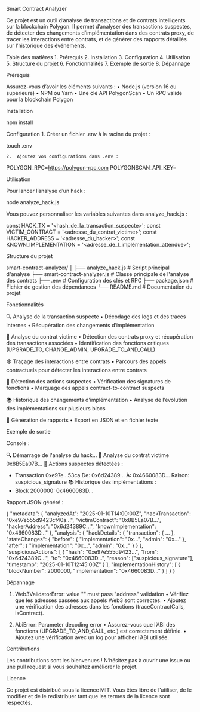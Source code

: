 Smart Contract Analyzer

Ce projet est un outil d’analyse de transactions et de contrats intelligents sur la blockchain Polygon. Il permet d’analyser des transactions suspectes, de détecter des changements d’implémentation dans des contrats proxy, de tracer les interactions entre contrats, et de générer des rapports détaillés sur l’historique des événements.

Table des matières
	1.	Prérequis
	2.	Installation
	3.	Configuration
	4.	Utilisation
	5.	Structure du projet
	6.	Fonctionnalités
	7.	Exemple de sortie
	8.	Dépannage

Prérequis

Assurez-vous d’avoir les éléments suivants :
	•	Node.js (version 16 ou supérieure)
	•	NPM ou Yarn
	•	Une clé API PolygonScan
	•	Un RPC valide pour la blockchain Polygon

Installation

npm install

Configuration
	1.	Créer un fichier .env à la racine du projet :

touch .env

	2.	Ajoutez vos configurations dans .env :

POLYGON_RPC=https://polygon-rpc.com
POLYGONSCAN_API_KEY=<votre-api-key-polygonscan>

Utilisation

Pour lancer l’analyse d’un hack :

node analyze_hack.js

Vous pouvez personnaliser les variables suivantes dans analyze_hack.js :

const HACK_TX = '<hash_de_la_transaction_suspecte>';
const VICTIM_CONTRACT = '<adresse_du_contrat_victime>';
const HACKER_ADDRESS = '<adresse_du_hacker>';
const KNOWN_IMPLEMENTATION = '<adresse_de_l_implémentation_attendue>';

Structure du projet

smart-contract-analyzer/
│
├── analyze_hack.js         # Script principal d'analyse
├── smart-contract-analyzer.js # Classe principale de l'analyse des contrats
├── .env                    # Configuration des clés et RPC
├── package.json            # Fichier de gestion des dépendances
└── README.md               # Documentation du projet

Fonctionnalités

🔍 Analyse de la transaction suspecte
	•	Décodage des logs et des traces internes
	•	Récupération des changements d’implémentation

📄 Analyse du contrat victime
	•	Détection des contrats proxy et récupération des transactions associées
	•	Identification des fonctions critiques (UPGRADE_TO, CHANGE_ADMIN, UPGRADE_TO_AND_CALL)

🕸️ Traçage des interactions entre contrats
	•	Parcours des appels contractuels pour détecter les interactions entre contrats

🚨 Détection des actions suspectes
	•	Vérification des signatures de fonctions
	•	Marquage des appels contract-to-contract suspects

📚 Historique des changements d’implémentation
	•	Analyse de l’évolution des implémentations sur plusieurs blocs

📁 Génération de rapports
	•	Export en JSON et en fichier texte

Exemple de sortie

Console :

🔍 Démarrage de l'analyse du hack...
📄 Analyse du contrat victime 0x8B5Ea07B...
🚨 Actions suspectes détectées :
- Transaction 0xe97e...53ca
  De: 0x6d24389...
  À: 0x4660083D...
  Raison: suspicious_signature
📚 Historique des implémentations :
- Block 2000000: 0x4660083D...

Rapport JSON généré :

{
  "metadata": {
    "analyzedAt": "2025-01-10T14:00:00Z",
    "hackTransaction": "0xe97e555d9423cf40a...",
    "victimContract": "0x8B5Ea07B...",
    "hackerAddress": "0x6d24389C...",
    "knownImplementation": "0x4660083D..."
  },
  "analysis": {
    "hackDetails": {
      "transaction": { ... },
      "stateChanges": {
        "before": {
          "implementation": "0x...",
          "admin": "0x..."
        },
        "after": {
          "implementation": "0x...",
          "admin": "0x..."
        }
      }
    },
    "suspiciousActions": [
      {
        "hash": "0xe97e555d9423...",
        "from": "0x6d24389C...",
        "to": "0x4660083D...",
        "reason": ["suspicious_signature"],
        "timestamp": "2025-01-10T12:45:00Z"
      }
    ],
    "implementationHistory": [
      { "blockNumber": 2000000, "implementation": "0x4660083D..." }
    ]
  }
}

Dépannage

1. Web3ValidatorError: value "" must pass "address" validation
	•	Vérifiez que les adresses passées aux appels Web3 sont correctes.
	•	Ajoutez une vérification des adresses dans les fonctions (traceContractCalls, isContract).

2. AbiError: Parameter decoding error
	•	Assurez-vous que l’ABI des fonctions (UPGRADE_TO_AND_CALL, etc.) est correctement définie.
	•	Ajoutez une vérification avec un log pour afficher l’ABI utilisée.

Contributions

Les contributions sont les bienvenues ! N’hésitez pas à ouvrir une issue ou une pull request si vous souhaitez améliorer le projet.

Licence

Ce projet est distribué sous la licence MIT. Vous êtes libre de l’utiliser, de le modifier et de le redistribuer tant que les termes de la licence sont respectés.

